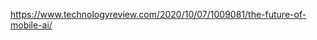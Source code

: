 

<!--
 * @version:
 * @Author:  StevenJokess https://github.com/StevenJokess
 * @Date: 2020-11-08 18:10:50
 * @LastEditors:  StevenJokess https://github.com/StevenJokess
 * @LastEditTime: 2020-11-08 18:10:56
 * @Description:
 * @TODO::
 * @Reference:
-->
https://www.technologyreview.com/2020/10/07/1009081/the-future-of-mobile-ai/
